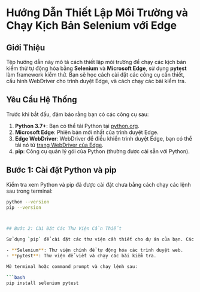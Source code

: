 # Hướng Dẫn Thiết Lập Môi Trường và Chạy Kịch Bản Selenium với Edge

## Giới Thiệu

Tệp hướng dẫn này mô tả cách thiết lập môi trường để chạy các kịch bản kiểm thử tự động hóa bằng **Selenium** và **Microsoft Edge**, sử dụng **pytest** làm framework kiểm thử. Bạn sẽ học cách cài đặt các công cụ cần thiết, cấu hình WebDriver cho trình duyệt Edge, và cách chạy các bài kiểm tra.

## Yêu Cầu Hệ Thống

Trước khi bắt đầu, đảm bảo rằng bạn có các công cụ sau:
1. **Python 3.7+**: Bạn có thể tải Python tại [python.org](https://www.python.org/downloads/).
2. **Microsoft Edge**: Phiên bản mới nhất của trình duyệt Edge.
3. **Edge WebDriver**: WebDriver để điều khiển trình duyệt Edge, bạn có thể tải nó từ [trang WebDriver của Edge](https://developer.microsoft.com/en-us/microsoft-edge/tools/webdriver/).
4. **pip**: Công cụ quản lý gói của Python (thường được cài sẵn với Python).

## Bước 1: Cài đặt Python và pip

Kiểm tra xem Python và pip đã được cài đặt chưa bằng cách chạy các lệnh sau trong terminal:

```bash
python --version
pip --version



## Bước 2: Cài Đặt Các Thư Viện Cần Thiết

Sử dụng `pip` để cài đặt các thư viện cần thiết cho dự án của bạn. Các thư viện cơ bản bao gồm:

- **Selenium**: Thư viện chính để tự động hóa các trình duyệt web.
- **pytest**: Thư viện để viết và chạy các bài kiểm tra.

Mở terminal hoặc command prompt và chạy lệnh sau:

```bash
pip install selenium pytest
